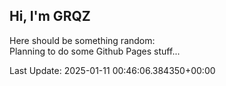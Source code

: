 ## Hi, I'm GRQZ
Here should be something random:  
Planning to do some Github Pages stuff...


Last Update: 2025-01-11 00:46:06.384350+00:00
